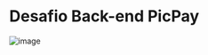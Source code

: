 # Desafio Back-end PicPay

![image](https://github.com/mcarina/picpay-desafio-backend/assets/102268481/a80e7572-b25b-4bd1-8ddd-7f5b0bd9d7a5)

